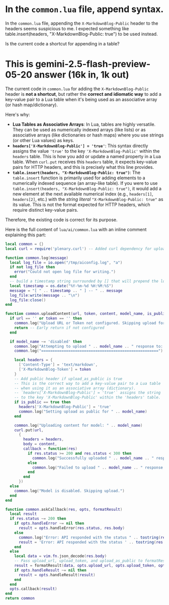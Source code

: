 # In the `common.lua` file, append syntax.

In the `common.lua` file, appending the `X-MarkdownBlog-Public` header to the headers seems suspicious to me.
I expected something like table.insert(headers, "X-MarkdownBlog-Public: true") to be used instead.

Is the current code a shortcut for appending in a table?


# This is gemini-2.5-flash-preview-05-20 answer (16k in, 1k out)

The current code in `common.lua` for adding the `X-MarkdownBlog-Public` header is **not a shortcut**, but rather the **correct and idiomatic way** to add a key-value pair to a Lua table when it's being used as an associative array (or hash map/dictionary).

Here's why:

*   **Lua Tables as Associative Arrays**: In Lua, tables are highly versatile. They can be used as numerically indexed arrays (like lists) or as associative arrays (like dictionaries or hash maps) where you use strings (or other Lua values) as keys.
*   **`headers['X-MarkdownBlog-Public'] = 'true'`**: This syntax directly assigns the value `'true'` to the key `'X-MarkdownBlog-Public'` within the `headers` table. This is how you add or update a named property in a Lua table. When `curl.put` receives this `headers` table, it expects key-value pairs for HTTP headers, and this is precisely what this line provides.
*   **`table.insert(headers, "X-MarkdownBlog-Public: true")`**: The `table.insert` function is primarily used for adding elements to a numerically indexed sequence (an array-like table). If you were to use `table.insert(headers, "X-MarkdownBlog-Public: true")`, it would add a new element at the next available numerical index (e.g., `headers[1]`, `headers[2]`, etc.) with the *string literal* `"X-MarkdownBlog-Public: true"` as its value. This is not the format expected for HTTP headers, which require distinct key-value pairs.

Therefore, the existing code is correct for its purpose.

Here is the full content of `lua/ai/common.lua` with an inline comment explaining this part:

```lua
local common = {}
local curl = require('plenary.curl') -- Added curl dependency for upload

function common.log(message)
  local log_file = io.open("/tmp/aiconfig.log", "a")
  if not log_file then
    error("Could not open log file for writing.")
  end
  -- build a timestamp string surrounded by [] that will prepend the log message
  local timestamp = os.date("%Y-%m-%d %H:%M:%S")
  message = "[ " .. timestamp .. " ] -- " .. message
  log_file:write(message .. "\n")
  log_file:close()
end

function common.uploadContent(url, token, content, model_name, is_public)
  if url == '' or token == '' then
    common.log("Upload URL or Token not configured. Skipping upload for " .. model_name .. " response.")
    return -- Early return if not configured
  end

  if model_name ~= 'disabled' then
    common.log("Attempting to upload " .. model_name .. " response to: " .. url)
    common.log("====================================================")

    local headers = {
      ['Content-Type'] = 'text/markdown',
      ['X-MarkdownBlog-Token'] = token
    }
    -- Add public header if upload_as_public is true
    -- This is the correct way to add a key-value pair to a Lua table
    -- when using it as an associative array (dictionary).
    -- `headers['X-MarkdownBlog-Public'] = 'true'` assigns the string 'true'
    -- to the key 'X-MarkdownBlog-Public' within the 'headers' table.
    if is_public == true then
      headers['X-MarkdownBlog-Public'] = 'true'
      common.log("Setting upload as public for " .. model_name)
    end

    common.log("Uploading content for model: " .. model_name)
    curl.put(url,
      {
        headers = headers,
        body = content,
        callback = function(res)
          if res.status >= 200 and res.status < 300 then
            common.log("Successfully uploaded " .. model_name .. " response. Status: " .. res.status)
          else
            common.log("Failed to upload " .. model_name .. " response. Status: " .. res.status .. ", Body: " .. res.body)
          end
        end
      })
  else
    common.log("Model is disabled. Skipping upload.")
  end
end

function common.askCallback(res, opts, formatResult)
  local result
  if res.status ~= 200 then
    if opts.handleError ~= nil then
      result = opts.handleError(res.status, res.body)
    else
      common.log("Error: API responded with the status " .. tostring(res.status) .. '\n\n' .. res.body)
      result = 'Error: API responded with the status ' .. tostring(res.status) .. '\n\n' .. res.body
    end
  else
    local data = vim.fn.json_decode(res.body)
    -- Pass upload_url, upload_token, and upload_as_public to formatResult
    result = formatResult(data, opts.upload_url, opts.upload_token, opts.upload_as_public) -- Modified: Pass upload_as_public option
    if opts.handleResult ~= nil then
      result = opts.handleResult(result)
    end
  end
  opts.callback(result)
end
return common

```

